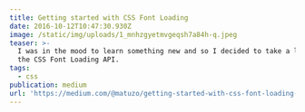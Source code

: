 ```yaml
---
title: Getting started with CSS Font Loading
date: 2016-10-12T10:47:30.930Z
image: /static/img/uploads/1_mnhzgyetmvgeqsh7a84h-q.jpeg
teaser: >-
  I was in the mood to learn something new and so I decided to take a look at
  the CSS Font Loading API.
tags:
  - css
publication: medium
url: 'https://medium.com/@matuzo/getting-started-with-css-font-loading-e24e7ffaa791'
---
```

